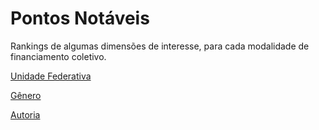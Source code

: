# Pontos Notáveis

Rankings de algumas dimensões de interesse, para cada modalidade de financiamento coletivo.


[Unidade Federativa](./notaveis_por_ufbr.md)

[Gênero](./notaveis_por_genero.md)

[Autoria](./notaveis_por_autoria.md)

